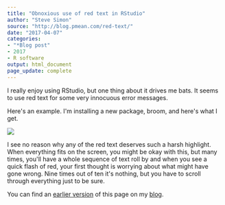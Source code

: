 ```yaml
---
title: "Obnoxious use of red text in RStudio"
author: "Steve Simon"
source: "http://blog.pmean.com/red-text/"
date: "2017-04-07"
categories:
- "*Blog post"
- 2017
- R software
output: html_document
page_update: complete
---
```


I really enjoy using RStudio, but one thing about it drives me bats. It seems to use red text for some very innocuous error messages.

<!---More--->

Here's an example. I'm installing a new package, broom, and here's what I get.

![](http://www.pmean.com/new-images/17/red-text01.png)

I see no reason why any of the red text deserves such a harsh highlight. When everything fits on the screen, you might be okay with this, but many times, you'll have a whole sequence of text roll by and when you see a quick flash of red, your first thought is worrying about what might have gone wrong. Nine times out of ten it's nothing, but you have to scroll through everything just to be sure.

You can find an [earlier version][sim1] of this page on my [blog][sim2].

[sim1]: http://blog.pmean.com/red-text/
[sim2]: http://blog.pmean.com
